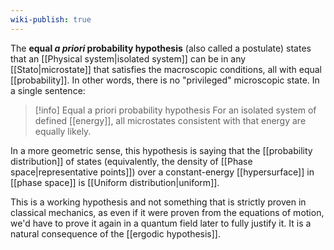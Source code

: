 ```yaml
---
wiki-publish: true
---
```

The **equal *a priori* probability hypothesis** (also called a postulate) states that an [[Physical system|isolated system]] can be in any [[Stato|microstate]] that satisfies the macroscopic conditions, all with equal [[probability]]. In other words, there is no "privileged" microscopic state. In a single sentence:

> [!info] Equal a priori probability hypothesis
> For an isolated system of defined [[energy]], all microstates consistent with that energy are equally likely.

In a more geometric sense, this hypothesis is saying that the [[probability distribution]] of states (equivalently, the density of [[Phase space|representative points]]) over a constant-energy [[hypersurface]] in [[phase space]] is [[Uniform distribution|uniform]].

This is a working hypothesis and not something that is strictly proven in classical mechanics, as even if it were proven from the equations of motion, we'd have to prove it again in a quantum field later to fully justify it. It is a natural consequence of the [[ergodic hypothesis]].